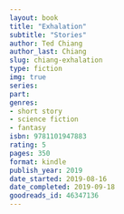 ```yaml
---
layout: book
title: "Exhalation"
subtitle: "Stories"
author: Ted Chiang
author_last: Chiang
slug: chiang-exhalation
type: fiction
img: true
series: 
part: 
genres:
- short story
- science fiction
- fantasy
isbn: 9781101947883
rating: 5
pages: 350
format: kindle
publish_year: 2019
date_started: 2019-08-16
date_completed: 2019-09-18
goodreads_id: 46347136
---
```

